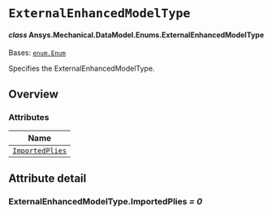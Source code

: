 # `ExternalEnhancedModelType`

<a id="ansys.mechanical.stubs.v242.Ansys.Mechanical.DataModel.Enums.ExternalEnhancedModelType"></a>

#### *class* Ansys.Mechanical.DataModel.Enums.ExternalEnhancedModelType

Bases: [`enum.Enum`](https://docs.python.org/3/library/enum.html#enum.Enum)

Specifies the ExternalEnhancedModelType.

<!-- !! processed by numpydoc !! -->

<a id="overview"></a>

## Overview

### Attributes

| Name |
| --------------------------------------------------------------- |
| [`ImportedPlies`](#ExternalEnhancedModelType.ImportedPlies) |

<a id="attribute-detail"></a>

## Attribute detail

<a id="ExternalEnhancedModelType.ImportedPlies"></a>

### ExternalEnhancedModelType.ImportedPlies *= 0*


